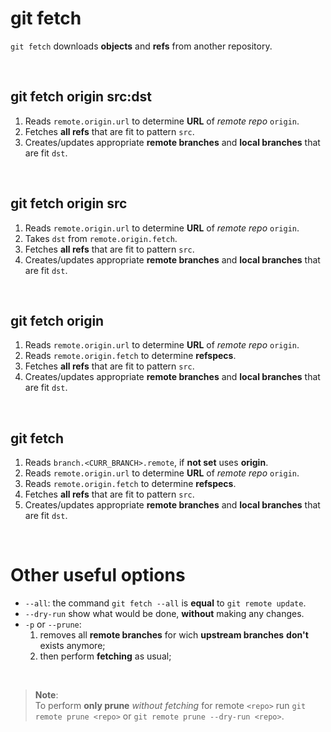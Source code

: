 # git fetch
`git fetch` downloads **objects** and **refs** from another repository.

<br>

## git fetch origin src:dst
1. Reads `remote.origin.url` to determine **URL** of *remote repo* `origin`.
2. Fetches **all refs** that are fit to pattern `src`.
3. Creates/updates appropriate **remote branches** and **local branches** that are fit `dst`.

<br>

## git fetch origin src
1. Reads `remote.origin.url` to determine **URL** of *remote repo* `origin`.
2. Takes `dst` from `remote.origin.fetch`.
3. Fetches **all refs** that are fit to pattern `src`.
4. Creates/updates appropriate **remote branches** and **local branches** that are fit `dst`.

<br>

## git fetch origin
1. Reads `remote.origin.url` to determine **URL** of *remote repo* `origin`.
2. Reads `remote.origin.fetch` to determine **refspecs**.
3. Fetches **all refs** that are fit to pattern `src`.
4. Creates/updates appropriate **remote branches** and **local branches** that are fit `dst`.

<br>

## git fetch
1. Reads `branch.<CURR_BRANCH>.remote`, if **not set** uses **origin**.
2. Reads `remote.origin.url` to determine **URL** of *remote repo* `origin`.
3. Reads `remote.origin.fetch` to determine **refspecs**.
4. Fetches **all refs** that are fit to pattern `src`.
5. Creates/updates appropriate **remote branches** and **local branches** that are fit `dst`.

<br>

# Other useful options
- `--all`: the command `git fetch --all` is **equal** to `git remote update`.
- `--dry-run` show what would be done, **without** making any changes.
- `-p` or `--prune`:
  1. removes all **remote branches** for wich **upstream branches** **don't** exists anymore;
  2. then perform **fetching** as usual;

<br>

> **Note**:<br>
> To perform **only prune** *without fetching* for remote `<repo>` run `git remote prune <repo>` or `git remote prune --dry-run <repo>`.
